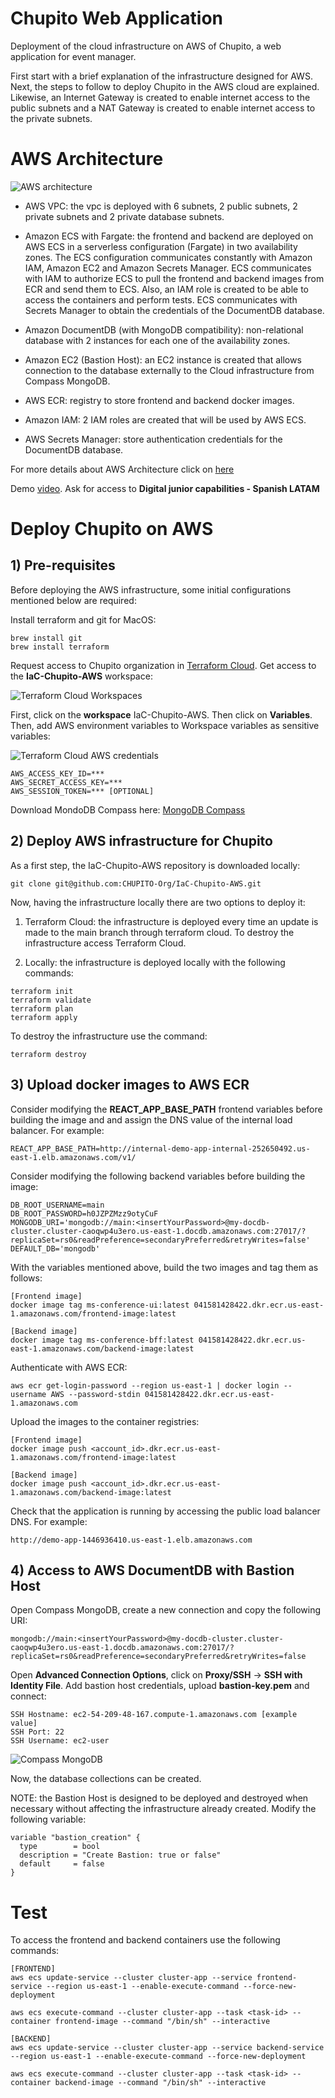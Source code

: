 # Chupito Web Application

Deployment of the cloud infrastructure on AWS of Chupito, a web application for event manager. 

First start with a brief explanation of the infrastructure designed for AWS. Next, the steps to follow to deploy Chupito in the AWS cloud are explained. Likewise, an Internet Gateway is created to enable internet access to the public subnets and a NAT Gateway is created to enable internet access to the private subnets.

# AWS Architecture

![AWS architecture](docs/ADR/v3/images/architectureAWS_v3.png)

* AWS VPC: the vpc is deployed with 6 subnets, 2 public subnets, 2 private subnets and 2 private database subnets.

* Amazon ECS with Fargate: the frontend and backend are deployed on AWS ECS in a serverless configuration (Fargate) in two availability zones. The ECS configuration communicates constantly with Amazon IAM, Amazon EC2 and Amazon Secrets Manager. ECS communicates with IAM to authorize ECS to pull the frontend and backend images from ECR and send them to ECS. Also, an IAM role is created to be able to access the containers and perform tests. ECS communicates with Secrets Manager to obtain the credentials of the DocumentDB database.

* Amazon DocumentDB (with MongoDB compatibility): non-relational database with 2 instances for each one of the availability zones. 

* Amazon EC2 (Bastion Host): an EC2 instance is created that allows connection to the database externally to the Cloud infrastructure from Compass MongoDB.

* AWS ECR: registry to store frontend and backend docker images.

* Amazon IAM: 2 IAM roles are created that will be used by AWS ECS. 

* AWS Secrets Manager: store authentication credentials for the DocumentDB database.

For more details about AWS Architecture click on [here](https://github.com/CHUPITO-Org/IaC-Chupito-AWS/blob/main/docs/ADR/v3/ArchitectureAWS_v3.md)

Demo [video](https://mckinsey.ent.box.com/file/1390282328886). Ask for access to **Digital junior capabilities - Spanish LATAM**

# Deploy Chupito on AWS

## 1) Pre-requisites

Before deploying the AWS infrastructure, some initial configurations mentioned below are required:

Install terraform and git for MacOS:

```
brew install git
brew install terraform
```

Request access to Chupito organization in [Terraform Cloud](https://app.terraform.io/app/Chupito/workspaces). Get access to the **IaC-Chupito-AWS** workspace:

![Terraform Cloud Workspaces](images/terraform_cloud_workspaces.png)

First, click on the **workspace** IaC-Chupito-AWS. Then click on **Variables**. Then, add AWS environment variables to Workspace variables as sensitive variables:

![Terraform Cloud AWS credentials](images/tf_ev.png)

```
AWS_ACCESS_KEY_ID=***
AWS_SECRET_ACCESS_KEY=***
AWS_SESSION_TOKEN=*** [OPTIONAL]
```

Download MondoDB Compass here: [MongoDB Compass](https://www.mongodb.com/try/download/compass)

## 2) Deploy AWS infrastructure for Chupito 

As a first step, the IaC-Chupito-AWS repository is downloaded locally:

```
git clone git@github.com:CHUPITO-Org/IaC-Chupito-AWS.git
```

Now, having the infrastructure locally there are two options to deploy it: 

1. Terraform Cloud: the infrastructure is deployed every time an update is made to the main branch through terraform cloud. To destroy the infrastructure access Terraform Cloud.

2. Locally: the infrastructure is deployed locally with the following commands:

```
terraform init
terraform validate
terraform plan
terraform apply
```

To destroy the infrastructure use the command:

```
terraform destroy
```

## 3) Upload docker images to AWS ECR

Consider modifying the **REACT_APP_BASE_PATH** frontend variables before building the image and and assign the DNS value of the internal load balancer. For example:

```
REACT_APP_BASE_PATH=http://internal-demo-app-internal-252650492.us-east-1.elb.amazonaws.com/v1/
```

Consider modifying the following backend variables before building the image:


```
DB_ROOT_USERNAME=main
DB_ROOT_PASSWORD=h0JZPZMzz9otyCuF
MONGODB_URI='mongodb://main:<insertYourPassword>@my-docdb-cluster.cluster-caoqwp4u3ero.us-east-1.docdb.amazonaws.com:27017/?replicaSet=rs0&readPreference=secondaryPreferred&retryWrites=false'
DEFAULT_DB='mongodb'
```

With the variables mentioned above, build the two images and tag them as follows:

```
[Frontend image]
docker image tag ms-conference-ui:latest 041581428422.dkr.ecr.us-east-1.amazonaws.com/frontend-image:latest

[Backend image]
docker image tag ms-conference-bff:latest 041581428422.dkr.ecr.us-east-1.amazonaws.com/backend-image:latest
```

Authenticate with AWS ECR:


```
aws ecr get-login-password --region us-east-1 | docker login --username AWS --password-stdin 041581428422.dkr.ecr.us-east-1.amazonaws.com
```

Upload the images to the container registries:

```
[Frontend image]
docker image push <account_id>.dkr.ecr.us-east-1.amazonaws.com/frontend-image:latest

[Backend image]
docker image push <account_id>.dkr.ecr.us-east-1.amazonaws.com/backend-image:latest
```

Check that the application is running by accessing the public load balancer DNS. For example:

```
http://demo-app-1446936410.us-east-1.elb.amazonaws.com
```

## 4) Access to AWS DocumentDB with Bastion Host

Open Compass MongoDB, create a new connection and copy the following URI:

```
mongodb://main:<insertYourPassword>@my-docdb-cluster.cluster-caoqwp4u3ero.us-east-1.docdb.amazonaws.com:27017/?replicaSet=rs0&readPreference=secondaryPreferred&retryWrites=false
```

Open **Advanced Connection Options**, click on **Proxy/SSH** -> **SSH with Identity File**. Add bastion host credentials, upload **bastion-key.pem** and connect:

```
SSH Hostname: ec2-54-209-48-167.compute-1.amazonaws.com [example value]
SSH Port: 22
SSH Username: ec2-user
```

![Compass MongoDB](images/compass_connection.png)

Now, the database collections can be created.

NOTE: the Bastion Host is designed to be deployed and destroyed when necessary without affecting the infrastructure already created. Modify the following variable:

```
variable "bastion_creation" {
  type        = bool
  description = "Create Bastion: true or false"
  default     = false
}
```

# Test

To access the frontend and backend containers use the following commands:

```
[FRONTEND]
aws ecs update-service --cluster cluster-app --service frontend-service --region us-east-1 --enable-execute-command --force-new-deployment

aws ecs execute-command --cluster cluster-app --task <task-id> --container frontend-image --command "/bin/sh" --interactive

[BACKEND]
aws ecs update-service --cluster cluster-app --service backend-service --region us-east-1 --enable-execute-command --force-new-deployment

aws ecs execute-command --cluster cluster-app --task <task-id> --container backend-image --command "/bin/sh" --interactive
```
